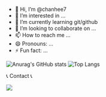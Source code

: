 - 👋 Hi, I’m @chanhee7
- 👀 I’m interested in ...
- 🌱 I’m currently learning git/github
- 💞️ I’m looking to collaborate on ...
- 📫 How to reach me ...
- 😄 Pronouns: ...
- ⚡ Fun fact: ...

<!---
chanhee7/chanhee7 is a ✨ special ✨ repository because its `README.md` (this file) appears on your GitHub profile.
You can click the Preview link to take a look at your changes.
--->

![Anurag's GitHub stats](https://github-readme-stats.vercel.app/api?username=chanhee7&show_icons=true&theme=radical)
![Top Langs](https://github-readme-stats.vercel.app/api/top-langs/?username=chanhee7&layout=compact)

📞 Contact 📞
<div style="display:flex; flex-direction:row;">
    <a href="mailto:chanhee9505@gmail.com">
        <img src="https://img.shields.io/badge/Gmail-EA4335?style=for-the-badge&logo=Gmail&logoColor=white"> 
    </a>
